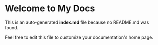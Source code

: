 # Welcome to My Docs

This is an auto-generated **index.md** file because no README.md was found.

Feel free to edit this file to customize your documentation's home page.
